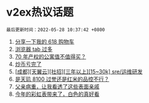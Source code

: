# v2ex热议话题

`最后更新时间：2022-05-28 10:37:42 +0800`

1. [分享一下我的 618 购物车](https://www.v2ex.com/t/855668)
1. [浏览器 tab 过多](https://www.v2ex.com/t/855608)
1. [70 年产权的公寓值不值得买？](https://www.v2ex.com/t/855694)
1. [炒币亏完了](https://www.v2ex.com/t/855759)
1. [[成都][天翼云][社招][三年以上][15~30k] sre/运维研发](https://www.v2ex.com/t/855655)
1. [是天玑 8100 过誉还是红米的品控不行？](https://www.v2ex.com/t/855624)
1. [父亲病重，让我看透了这些表面亲戚](https://www.v2ex.com/t/855776)
1. [今年的彩虹表带来了，白色的真好看](https://www.v2ex.com/t/855708)

